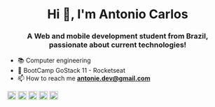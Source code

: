 <h1 align="center">Hi 👋, I'm Antonio Carlos</h1>
<h3 align="center">A Web and mobile development student from Brazil, passionate about current technologies!</h3>


- :books: Computer engineering
- 🚀 BootCamp GoStack 11 - Rocketseat
- 📫 How to reach me **antonie.dev@gmail.com**




<a href="https://twitter.com/@jaspion66" target="blank"><img align="center" src="https://cdn.jsdelivr.net/npm/simple-icons@3.0.1/icons/twitter.svg" alt="@jaspion66" height="20" width="20" /></a>
<a href="https://linkedin.com/in/antonio-carlos-44b106129" target="blank"><img align="center" src="https://cdn.jsdelivr.net/npm/simple-icons@3.0.1/icons/linkedin.svg" alt="antonio-carlos-44b106129" height="20" width="20" /></a>
<a href="https://stackoverflow.com/13063236/antonio-carlos" target="blank"><img align="center" src="https://cdn.jsdelivr.net/npm/simple-icons@3.0.1/icons/stackoverflow.svg" alt="13063236/antonio-carlos" height="20" width="20" /></a>
<a href="https://kaggle.com/https://stackoverflow.com/users/13063236/antonio-carlos" target="blank"><img align="center" src="https://cdn.jsdelivr.net/npm/simple-icons@3.0.1/icons/kaggle.svg" alt="https://stackoverflow.com/users/13063236/antonio-carlos" height="20" width="20" /></a>
<a href="https://instagram.com/antoniec_" target="blank"><img align="center" src="https://cdn.jsdelivr.net/npm/simple-icons@3.0.1/icons/instagram.svg" alt="antoniec_" height="20" width="20" /></a>

